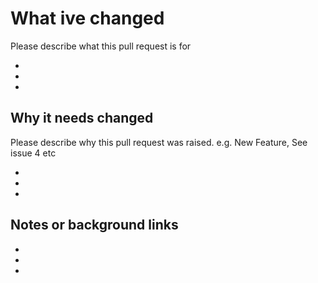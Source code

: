 # What ive changed

Please describe what this pull request is for

 -
 -
 -
 
## Why it needs changed

Please describe why this pull request was raised. e.g. New Feature, See issue 4 etc

-
-
-

## Notes or background links

-
-
-
